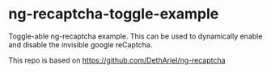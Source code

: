 # ng-recaptcha-toggle-example
Toggle-able ng-recaptcha example. This can be used to dynamically enable and disable the invisible google reCaptcha.

This repo is based on https://github.com/DethAriel/ng-recaptcha
